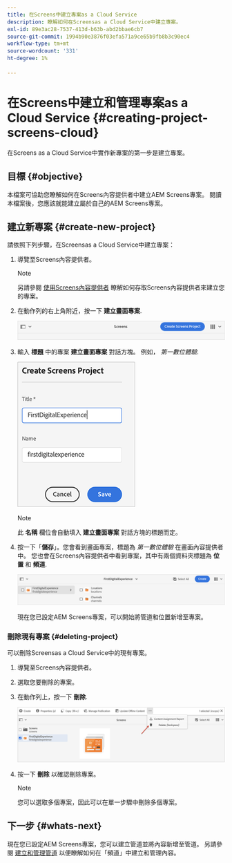 ```yaml
---
title: 在Screens中建立專案as a Cloud Service
description: 瞭解如何在Screensas a Cloud Service中建立專案。
exl-id: 89e3ac28-7537-413d-b63b-abd2bbae6cb7
source-git-commit: 1994b90e3876f03efa571a9ce65b9fb8b3c90ec4
workflow-type: tm+mt
source-wordcount: '331'
ht-degree: 1%

---
```


# 在Screens中建立和管理專案as a Cloud Service {#creating-project-screens-cloud}

在Screens as a Cloud Service中實作新專案的第一步是建立專案。

## 目標 {#objective}

本檔案可協助您瞭解如何在Screens內容提供者中建立AEM Screens專案。 閱讀本檔案後，您應該就能建立屬於自己的AEM Screens專案。

## 建立新專案 {#create-new-project}

請依照下列步驟，在Screensas a Cloud Service中建立專案：

1. 導覽至Screens內容提供者。

   >[!NOTE]
   >另請參閱 [使用Screens內容提供者](https://experienceleague.adobe.com/docs/experience-manager-cloud-service/content/screens-as-cloud-service/configure-screens-cloud/using-screens-content-provider.html?lang=en) 瞭解如何存取Screens內容提供者來建立您的專案。

1. 在動作列的右上角附近，按一下 **建立畫面專案**.

   ![](/help/screens-cloud/assets/create-content/create-screens-project1.png)

1. 輸入 **標題** 中的專案 **建立畫面專案** 對話方塊。 例如， *第一數位體驗*.

   ![](/help/screens-cloud/assets/create-content/create-screens-project2.png)

   >[!NOTE]
   >此 **名稱** 欄位會自動填入 **建立畫面專案** 對話方塊的標題而定。

1. 按一下「**儲存**」。您會看到畫面專案，標題為 *第一數位體驗* 在畫面內容提供者中。 您也會在Screens內容提供者中看到專案，其中有兩個資料夾標題為 **位置** 和 **頻道**.

   ![](/help/screens-cloud/assets/create-content/create-screens-project3.png)

   現在您已設定AEM Screens專案，可以開始將管道和位置新增至專案。

### 刪除現有專案 {#deleting-project}

可以刪除Screensas a Cloud Service中的現有專案。

1. 導覽至Screens內容提供者。
1. 選取您要刪除的專案。
1. 在動作列上，按一下 **刪除**.

   ![](/help/screens-cloud/assets/create-content/create-project5.png)

1. 按一下 **刪除** 以確認刪除專案。

   >[!NOTE]
   >您可以選取多個專案，因此可以在單一步驟中刪除多個專案。

## 下一步 {#whats-next}

現在您已設定AEM Screens專案，您可以建立管道並將內容新增至管道。 另請參閱 [建立和管理管道](creating-channels-screens-cloud.md) 以便瞭解如何在「頻道」中建立和管理內容。

